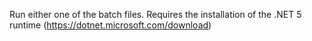 Run either one of the batch files. Requires the installation of the .NET 5 runtime (https://dotnet.microsoft.com/download)